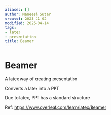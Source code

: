 ```yaml
---
aliases: []
author: Maneesh Sutar
created: 2023-11-02
modified: 2025-04-14
tags:
- latex
- presentation
title: Beamer
---
```


# Beamer

A latex way of creating presentation

Converts a latex into a PPT

Due to latex, PPT has a standard structure

Ref: <https://www.overleaf.com/learn/latex/Beamer>
